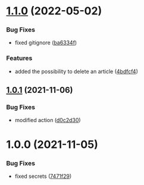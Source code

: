 # [1.1.0](https://github.com/STB1019/ieeesb-backend/compare/v1.0.1...v1.1.0) (2022-05-02)


### Bug Fixes

* fixed gitignore ([ba6334f](https://github.com/STB1019/ieeesb-backend/commit/ba6334f11ef03b740b58fa271f1ba7a288f55d5e))


### Features

* added the possibility to delete an article ([4bdfcf4](https://github.com/STB1019/ieeesb-backend/commit/4bdfcf45ea856a8c414fbf4d9d085c3aa1460947))

## [1.0.1](https://github.com/STB1019/ieeesb-backend/compare/v1.0.0...v1.0.1) (2021-11-06)


### Bug Fixes

* modified action ([d0c2d30](https://github.com/STB1019/ieeesb-backend/commit/d0c2d3076106645a26f1912c921e74924e39d89b))

# 1.0.0 (2021-11-05)


### Bug Fixes

* fixed secrets ([7471f29](https://github.com/STB1019/ieeesb-backend/commit/7471f29472af65cd7311daadd4d3e71daae40ce7))
